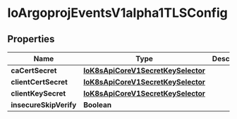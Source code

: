 
# IoArgoprojEventsV1alpha1TLSConfig

## Properties
Name | Type | Description | Notes
------------ | ------------- | ------------- | -------------
**caCertSecret** | [**IoK8sApiCoreV1SecretKeySelector**](IoK8sApiCoreV1SecretKeySelector.md) |  |  [optional]
**clientCertSecret** | [**IoK8sApiCoreV1SecretKeySelector**](IoK8sApiCoreV1SecretKeySelector.md) |  |  [optional]
**clientKeySecret** | [**IoK8sApiCoreV1SecretKeySelector**](IoK8sApiCoreV1SecretKeySelector.md) |  |  [optional]
**insecureSkipVerify** | **Boolean** |  |  [optional]



